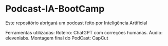 # Podcast-IA-BootCamp
Este repositório abrigará um podcast feito por Inteligência Artificial

Ferramentas utilizadas:
Roteiro: ChatGPT com correções humanas.
Áudio: elevenlabs.
Montagem final do PodCast: CapCut
